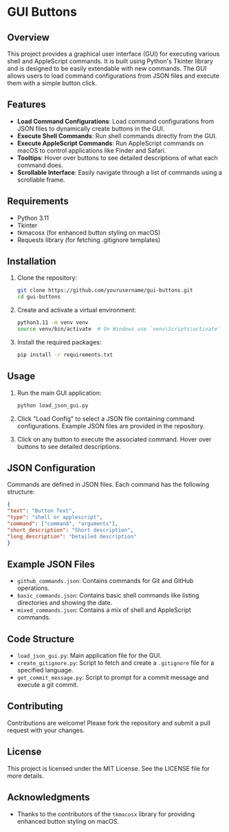 # GUI Buttons

## Overview

This project provides a graphical user interface (GUI) for executing various shell and AppleScript commands. It is built using Python's Tkinter library and is designed to be easily extendable with new commands. The GUI allows users to load command configurations from JSON files and execute them with a simple button click.

## Features

- **Load Command Configurations**: Load command configurations from JSON files to dynamically create buttons in the GUI.
- **Execute Shell Commands**: Run shell commands directly from the GUI.
- **Execute AppleScript Commands**: Run AppleScript commands on macOS to control applications like Finder and Safari.
- **Tooltips**: Hover over buttons to see detailed descriptions of what each command does.
- **Scrollable Interface**: Easily navigate through a list of commands using a scrollable frame.

## Requirements

- Python 3.11
- Tkinter
- tkmacosx (for enhanced button styling on macOS)
- Requests library (for fetching .gitignore templates)

## Installation

1. Clone the repository:
   ```bash
   git clone https://github.com/yourusername/gui-buttons.git
   cd gui-buttons
   ```

2. Create and activate a virtual environment:
   ```bash
   python3.11 -m venv venv
   source venv/bin/activate  # On Windows use `venv\Scripts\activate`
   ```

3. Install the required packages:
   ```bash
   pip install -r requirements.txt
   ```

## Usage

1. Run the main GUI application:
   ```bash
   python load_json_gui.py
   ```

2. Click "Load Config" to select a JSON file containing command configurations. Example JSON files are provided in the repository.

3. Click on any button to execute the associated command. Hover over buttons to see detailed descriptions.

## JSON Configuration

Commands are defined in JSON files. Each command has the following structure:
  ```json
{
  "text": "Button Text",
  "type": "shell or applescript",
  "command": ["command", "arguments"],
  "short_description": "Short description",
  "long_description": "Detailed description"
}
  ```

## Example JSON Files

- `github_commands.json`: Contains commands for Git and GitHub operations.
- `basic_commands.json`: Contains basic shell commands like listing directories and showing the date.
- `mixed_commands.json`: Contains a mix of shell and AppleScript commands.

## Code Structure

- `load_json_gui.py`: Main application file for the GUI.
- `create_gitignore.py`: Script to fetch and create a `.gitignore` file for a specified language.
- `get_commit_message.py`: Script to prompt for a commit message and execute a git commit.

## Contributing

Contributions are welcome! Please fork the repository and submit a pull request with your changes.

## License

This project is licensed under the MIT License. See the LICENSE file for more details.

## Acknowledgments

- Thanks to the contributors of the `tkmacosx` library for providing enhanced button styling on macOS.
